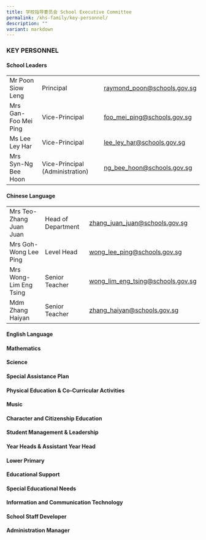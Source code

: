 ```yaml
---
title: 学校指导委员会 School Executive Committee
permalink: /khs-family/key-personnel/
description: ""
variant: markdown
---
```

### KEY PERSONNEL

#### School Leaders

|  |  |  |
| -------- | -------- | -------- |
| Mr Poon Siow Leng | Principal | [raymond\_poon@schools.gov.sg](mailto:Raymond_POON@schools.gov.sg)|
| Mrs Gan-Foo Mei Ping | Vice-Principal | [foo\_mei\_ping@schools.gov.sg](mailto:foo_mei_ping@schools.gov.sg)|
| Ms Lee Ley Har | Vice-Principal | [lee\_ley\_har@schools.gov.sg](mailto:lee_ley_har@schools.gov.sg)|
| Mrs Syn-Ng Bee Hoon | Vice-Principal (Administration) | [ng\_bee\_hoon@schools.gov.sg](mailto:ng_bee_hoon@schools.gov.sg)|



#### Chinese Language

|  |  |  |
| -------- | -------- | -------- |
| Mrs Teo-Zhang Juan Juan | Head of Department |[zhang\_juan\_juan@schools.gov.sg](mailto:zhang_juan_juan@schools.gov.sg)|
| Mrs Goh-Wong Lee Ping | Level Head |[wong\_lee\_ping@schools.gov.sg](mailto:wong_lee_ping@schools.gov.sg) |
| Mrs Wong-Lim Eng Tsing | Senior Teacher |[wong\_lim\_eng\_tsing@schools.gov.sg](mailto:wong_lim_eng_tsing@schools.gov.sg) |
| Mdm Zhang Haiyan | Senior Teacher |[zhang\_haiyan@schools.gov.sg](mailto:zhang_haiyan@schools.gov.sg) |


#### English Language



#### Mathematics



#### Science



#### Special Assistance Plan



#### Physical Education &amp; Co-Curricular Activities



#### Music



#### Character and Citizenship Education



#### Student Management &amp; Leadership



#### Year Heads &amp; Assistant Year Head


#### Lower Primary



#### Educational Support



#### Special Educational Needs



#### Information and Communication Technology



#### School Staff Developer



#### Administration Manager